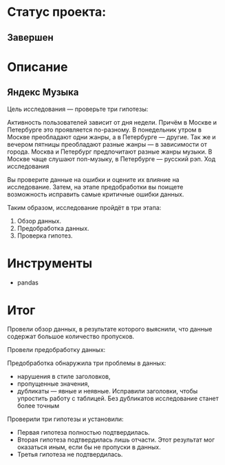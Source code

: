 # Статус проекта:
## Завершен

# Описание

## Яндекс Музыка

Цель исследования — проверьте три гипотезы:

Активность пользователей зависит от дня недели. Причём в Москве и Петербурге это проявляется по-разному.
В понедельник утром в Москве преобладают одни жанры, а в Петербурге — другие. Так же и вечером пятницы преобладают разные жанры — в зависимости от города.
Москва и Петербург предпочитают разные жанры музыки. В Москве чаще слушают поп-музыку, в Петербурге — русский рэп.
Ход исследования

Вы проверите данные на ошибки и оцените их влияние на исследование. Затем, на этапе предобработки вы поищете возможность исправить самые критичные ошибки данных.

Таким образом, исследование пройдёт в три этапа:

1. Обзор данных.
2. Предобработка данных.
3. Проверка гипотез.

# Инструменты
- pandas

# Итог
Провели обзор данных, в результате которого выяснили, что данные содержат большое количество пропусков.

Провели предобработку данных:

Предобработка обнаружила три проблемы в данных:

- нарушения в стиле заголовков,
- пропущенные значения,
- дубликаты — явные и неявные.
Исправили заголовки, чтобы упростить работу с таблицей. Без дубликатов исследование станет более точным

Проверили три гипотезы и установили:
- Первая гипотеза полностью подтвердилась.
- Вторая гипотеза подтвердилась лишь отчасти. Этот результат мог оказаться иным, если бы не пропуски в данных.
- Третья гипотеза не подтвердилась. 
